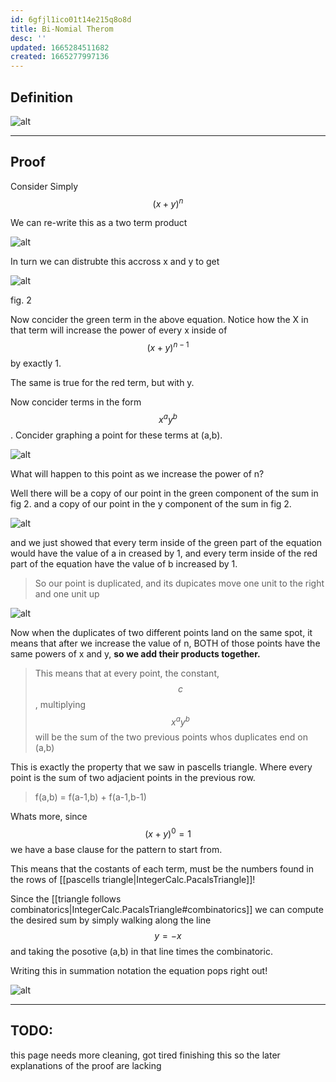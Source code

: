 ```yaml
---
id: 6gfjl1ico01t14e215q8o8d
title: Bi-Nomial Therom
desc: ''
updated: 1665284511682
created: 1665277997136
---
```


## Definition

![alt](../assets/images/binomialtherom.svg)

___

## Proof

Consider Simply $$(x+y)^{n}$$

We can re-write this as a two term product

![alt](../assets/images/binomial_therom_proof_step_1.svg)

In turn we can distrubte this accross x and y to get

![alt](../assets/images/binomial_therom_proof_step_2.svg)

fig. 2

Now concider the green term in the above equation. Notice how the X in that term will increase the power of every x inside of $$(x+y)^{n-1}$$ by exactly 1.

The same is true for the red term, but with y.

Now concider terms in the form $$x^{a}y^{b}$$. Concider graphing a point for these terms at (a,b). 


![alt](../assets/images/binomial_therom_proof_step_3.svg)

What will happen to this point as we increase the power of n?

Well there will be a copy of our point in the green component of the sum in fig 2. and a copy of our point in the y component of the sum in fig 2.

![alt](../assets/images/binomial_therom_proof_step_4_inside_of.svg)

and we just showed that every term inside of the green part of the equation would have the value of a in creased by 1, and every term inside of the red part of the equation have the value of b increased by 1.

> So our point is duplicated, and its dupicates move one unit to the right and one unit up

![alt](../assets/images/binomial_therom_proof_step_move_points.svg)

Now when the duplicates of two different points land on the same spot, it means that after we increase the value of n, BOTH of those points have the same powers of x and y, **so we add their products together.**

> This means that at every point, the constant, $$c$$, multiplying $$x^{a}y^{b}$$ will be the sum of the two previous points whos duplicates end on (a,b)

This is exactly the property that we saw in pascells triangle. Where every point is the sum of two adjacient points in the previous row.

> f(a,b) = f(a-1,b) + f(a-1,b-1)

Whats more, since $$(x+y)^{0}=1$$ we have a base clause for the pattern to start from.

This means that the costants of each term, must be the numbers found in the rows of [[pascells triangle|IntegerCalc.PacalsTriangle]]!

Since the [[triangle follows combinatorics|IntegerCalc.PacalsTriangle#combinatorics]] we can compute the desired sum by simply walking along the line $$y = -x$$ and taking the posotive (a,b) in that line times the combinatoric.

Writing this in summation notation the equation pops right out!

![alt](../assets/images/binomialtherom.svg)


___

## TODO: 

this page needs more cleaning, got tired finishing this so the later explanations of the proof are lacking

